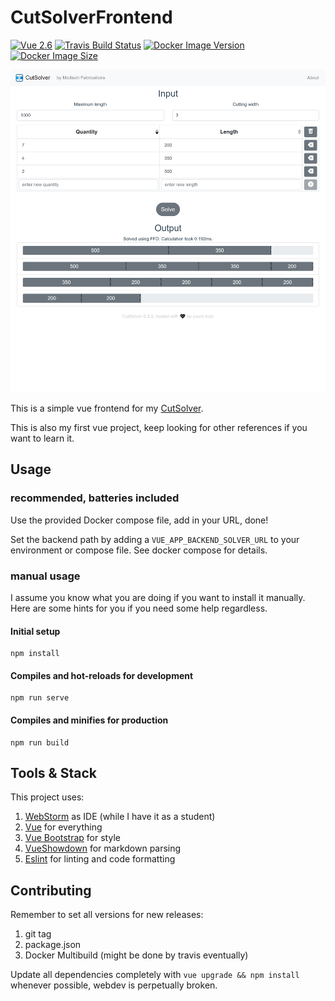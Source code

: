 # CutSolverFrontend

[![Vue 2.6](https://img.shields.io/badge/Vue-2.6-brightgreen.svg)](https://vuejs.org/)
[![Travis Build Status](https://travis-ci.org/ModischFabrications/CutSolverFrontend.svg?branch=master)](https://travis-ci.org/ModischFabrications/CutSolverFrontend)
[![Docker Image Version](https://img.shields.io/docker/v/modischfabrications/cutsolver_frontend.svg)](https://hub.docker.com/repository/docker/modischfabrications/cutsolver_frontend)
[![Docker Image Size](https://img.shields.io/docker/image-size/modischfabrications/cutsolver_frontend.svg)](https://hub.docker.com/repository/docker/modischfabrications/cutsolver)

![Showcase](docs/mobile.png)

This is a simple vue frontend for my [CutSolver](https://github.com/ModischFabrications/CutSolver). 

This is also my first vue project, keep looking for other references if you want to learn it. 

## Usage
### recommended, batteries included
Use the provided Docker compose file, add in your URL, done!

Set the backend path by adding a `VUE_APP_BACKEND_SOLVER_URL` to your environment or compose file.
See docker compose for details. 

### manual usage
I assume you know what you are doing if you want to install it manually.
Here are some hints for you if you need some help regardless.

#### Initial setup
```
npm install
```

#### Compiles and hot-reloads for development
```
npm run serve
```

#### Compiles and minifies for production
```
npm run build
```

## Tools & Stack
This project uses:
1. [WebStorm](https://www.jetbrains.com/webstorm/) as IDE (while I have it as a student)
1. [Vue](https://vuejs.org/) for everything
2. [Vue Bootstrap](https://bootstrap-vue.js.org/) for style
3. [VueShowdown](https://vue-showdown.js.org/) for markdown parsing
4. [Eslint](https://eslint.vuejs.org/) for linting and code formatting

## Contributing
Remember to set all versions for new releases:
 1. git tag
 2. package.json 
 3. Docker Multibuild (might be done by travis eventually)

Update all dependencies completely with `vue upgrade && npm install` whenever possible, webdev is perpetually broken.
